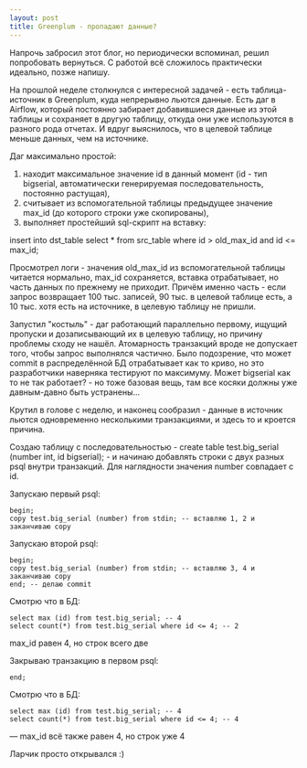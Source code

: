 ```yaml
---
layout: post
title: Greenplum - пропадают данные?
---
```

Напрочь забросил этот блог, но периодически вспоминал, решил попробовать вернуться. 
С работой всё сложилось практически идеально, позже напишу.

На прошлой неделе столкнулся с интересной задачей - есть таблица-источник в Greenplum, куда непрерывно льются данные. 
Есть даг в Airflow, который постоянно забирает добавившиеся данные из этой таблицы и сохраняет в другую таблицу, откуда они уже используются в разного рода отчетах.
И вдруг выяснилось, что в целевой таблице меньше данных, чем на источнике.

Даг максимально простой:
1) находит максимальное значение id в данный момент (id - тип bigserial, автоматически генерируемая последовательность, постоянно растущая),
2) считывает из вспомогательной таблицы предыдущее значение max_id (до которого строки уже скопированы), 
3) выполняет простейший sql-скрипт на вставку:

insert into dst_table 
    select * from src_table
        where id > old_max_id and id <= max_id;

Просмотрел логи - значения old_max_id из вспомогательной таблицы читается нормально, max_id сохраняется, вставка отрабатывает, но часть данных по прежнему не приходит.
Причём именно часть - если запрос возвращает 100 тыс. записей, 90 тыс. в целевой таблице есть, а 10 тыс. хотя есть на источнике, в целевую таблицу не пришли.

Запустил "костыль" - даг работающий параллельно первому, ищущий пропуски и дозаписывающий их в целевую таблицу, но причину проблемы сходу не нашёл.
Атомарность транзакций вроде не допускает того, чтобы запрос выполнялся частично.
Было подозрение, что может commit в распределённой БД отрабатывает как то криво, но это разработчики наверняка тестируют по максимуму.
Может bigserial как то не так работает? - но тоже базовая вещь, там все косяки должны уже давным-давно быть устранены...

Крутил в голове с неделю, и наконец сообразил - данные в источник льются одновременно несколькими транзакциями, и здесь то и кроется причина.

Создаю таблицу с последовательностью - create table test.big_serial (number int, id bigserial); - и начинаю добавлять строки с двух разных psql внутри транзакций.
Для наглядности значения number совпадает с id.

Запускаю первый psql:
```
begin;
copy test.big_serial (number) from stdin; -- вставляю 1, 2 и заканчиваю copy
```

Запускаю второй psql:
```
begin;
copy test.big_serial (number) from stdin; -- вставляю 3, 4 и заканчиваю copy
end; -- делаю commit
```

Смотрю что в БД:
```
select max (id) from test.big_serial; -- 4
select count(*) from test.big_serial where id <= 4; -- 2
```
max_id равен 4, но строк всего две

Закрываю транзакцию в первом psql:
```
end;
```

Смотрю что в БД:
```
select max (id) from test.big_serial; -- 4
select count(*) from test.big_serial where id <= 4; -- 4
```
— max_id всё также равен 4, но строк уже 4

Ларчик просто открывался :)